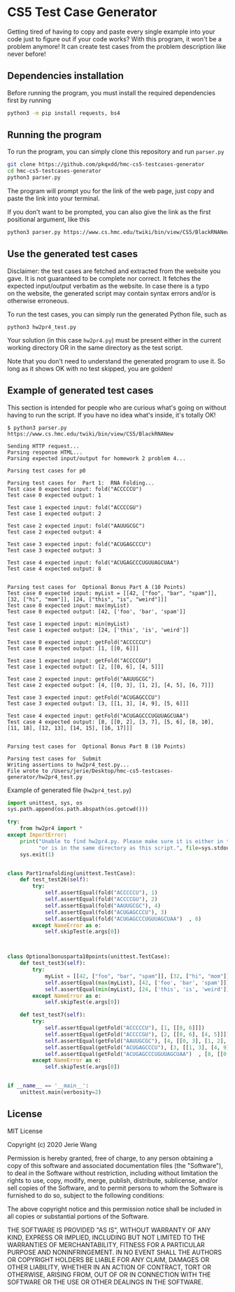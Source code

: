 # CS5 Test Case Generator

Getting tired of having to copy and paste every single example into your code just to figure out if your code works? With this program, it won't be a problem anymore! It can create test cases from the problem description like never before!

## Dependencies installation

Before running the program, you must install the required dependencies first by running

```sh
python3 -m pip install requests, bs4
```

## Running the program

To run the program, you can simply clone this repository and run `parser.py`

```bash
git clone https://github.com/pkqxdd/hmc-cs5-testcases-generator
cd hmc-cs5-testcases-generator
python3 parser.py
```

The program will prompt you for the link of the web page, just copy and paste the link into your terminal.

If you don't want to be prompted, you can also give the link as the first positional argument, like this

```bash
python3 parser.py https://www.cs.hmc.edu/twiki/bin/view/CS5/BlackRNANew
```

## Use the generated test cases

Disclaimer: the test cases are fetched and extracted from the website you gave. It is not guaranteed to be 
complete nor correct. It fetches the expected input/output verbatim as the website. In case there is a typo  
on the website, the generated script may contain syntax errors and/or is otherwise erroneous. 

To run the test cases, you can simply run the generated Python file, such as

``` 
python3 hw2pr4_test.py
```

Your solution (in this case `hw2pr4.py`) must be present either in the current working directory OR
in the same directory as the test script. 

Note that you don't need to understand the generated program to use it. So long as it shows OK with no test skipped, 
you are golden!

## Example of generated test cases

This section is intended for people who are curious what's going on without having to run the script.
If you have no idea what's inside, it's totally OK!

```
$ python3 parser.py https://www.cs.hmc.edu/twiki/bin/view/CS5/BlackRNANew

Sending HTTP request...
Parsing response HTML...
Parsing expected input/output for homework 2 problem 4...

Parsing test cases for p0

Parsing test cases for  Part 1:  RNA Folding... 
Test case 0 expected input: fold("ACCCCCU")
Test case 0 expected output: 1

Test case 1 expected input: fold("ACCCCGU")
Test case 1 expected output: 2

Test case 2 expected input: fold("AAUUGCGC")
Test case 2 expected output: 4

Test case 3 expected input: fold("ACUGAGCCCU")
Test case 3 expected output: 3

Test case 4 expected input: fold("ACUGAGCCCUGUUAGCUAA")  
Test case 4 expected output: 8


Parsing test cases for  Optional Bonus Part A (10 Points) 
Test case 0 expected input: myList = [[42, ["foo", "bar", "spam"]], [32, ["hi", "mom"]], [24, ["this", "is", "weird"]]]
Test case 0 expected input: max(myList)
Test case 0 expected output: [42, ['foo', 'bar', 'spam']]

Test case 1 expected input: min(myList)
Test case 1 expected output: [24, ['this', 'is', 'weird']]

Test case 0 expected input: getFold("ACCCCCU")
Test case 0 expected output: [1, [[0, 6]]]

Test case 1 expected input: getFold("ACCCCGU")
Test case 1 expected output: [2, [[0, 6], [4, 5]]]

Test case 2 expected input: getFold("AAUUGCGC")
Test case 2 expected output: [4, [[0, 3], [1, 2], [4, 5], [6, 7]]]

Test case 3 expected input: getFold("ACUGAGCCCU")
Test case 3 expected output: [3, [[1, 3], [4, 9], [5, 6]]]

Test case 4 expected input: getFold("ACUGAGCCCUGUUAGCUAA")  
Test case 4 expected output: [8, [[0, 2], [3, 7], [5, 6], [8, 10], [11, 18], [12, 13], [14, 15], [16, 17]]]


Parsing test cases for  Optional Bonus Part B (10 Points) 

Parsing test cases for  Submit 
Writing assertions to hw2pr4_test.py...
File wrote to /Users/jerie/Desktop/hmc-cs5-testcases-generator/hw2pr4_test.py
```

Example of generated file (`hw2pr4_test.py`)

```py
import unittest, sys, os
sys.path.append(os.path.abspath(os.getcwd()))

try:
    from hw2pr4 import *
except ImportError:
    print("Unable to find hw2pr4.py. Please make sure it is either in the current working directory"
          "or is in the same directory as this script.", file=sys.stdout, flush=True)
    sys.exit(1)


class Part1rnafolding(unittest.TestCase):
    def test_test26(self):
        try:
            self.assertEqual(fold("ACCCCCU"), 1)
            self.assertEqual(fold("ACCCCGU"), 2)
            self.assertEqual(fold("AAUUGCGC"), 4)
            self.assertEqual(fold("ACUGAGCCCU"), 3)
            self.assertEqual(fold("ACUGAGCCCUGUUAGCUAA")  , 8)
        except NameError as e:
            self.skipTest(e.args[0])



class Optionalbonusparta10points(unittest.TestCase):
    def test_test3(self):
        try:
            myList = [[42, ["foo", "bar", "spam"]], [32, ["hi", "mom"]], [24, ["this", "is", "weird"]]]
            self.assertEqual(max(myList), [42, ['foo', 'bar', 'spam']])
            self.assertEqual(min(myList), [24, ['this', 'is', 'weird']])
        except NameError as e:
            self.skipTest(e.args[0])

    def test_test7(self):
        try:
            self.assertEqual(getFold("ACCCCCU"), [1, [[0, 6]]])
            self.assertEqual(getFold("ACCCCGU"), [2, [[0, 6], [4, 5]]])
            self.assertEqual(getFold("AAUUGCGC"), [4, [[0, 3], [1, 2], [4, 5], [6, 7]]])
            self.assertEqual(getFold("ACUGAGCCCU"), [3, [[1, 3], [4, 9], [5, 6]]])
            self.assertEqual(getFold("ACUGAGCCCUGUUAGCUAA")  , [8, [[0, 2], [3, 7], [5, 6], [8, 10], [11, 18], [12, 13], [14, 15], [16, 17]]])
        except NameError as e:
            self.skipTest(e.args[0])


if __name__ == '__main__':
    unittest.main(verbosity=2)
```

## License

MIT License

Copyright (c) 2020 Jerie Wang

Permission is hereby granted, free of charge, to any person obtaining a copy
of this software and associated documentation files (the "Software"), to deal
in the Software without restriction, including without limitation the rights
to use, copy, modify, merge, publish, distribute, sublicense, and/or sell
copies of the Software, and to permit persons to whom the Software is
furnished to do so, subject to the following conditions:

The above copyright notice and this permission notice shall be included in all
copies or substantial portions of the Software.

THE SOFTWARE IS PROVIDED "AS IS", WITHOUT WARRANTY OF ANY KIND, EXPRESS OR
IMPLIED, INCLUDING BUT NOT LIMITED TO THE WARRANTIES OF MERCHANTABILITY,
FITNESS FOR A PARTICULAR PURPOSE AND NONINFRINGEMENT. IN NO EVENT SHALL THE
AUTHORS OR COPYRIGHT HOLDERS BE LIABLE FOR ANY CLAIM, DAMAGES OR OTHER
LIABILITY, WHETHER IN AN ACTION OF CONTRACT, TORT OR OTHERWISE, ARISING FROM,
OUT OF OR IN CONNECTION WITH THE SOFTWARE OR THE USE OR OTHER DEALINGS IN THE
SOFTWARE.
